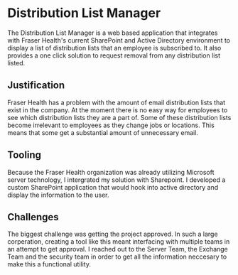 # Distribution List Manager
The Distribution List Manager is a web based application that integrates with Fraser Health's current SharePoint and Active Directory environment to display a list of distribution lists that an employee is subscribed to. It also provides a one click solution to request removal from any distribution list listed.

## Justification
Fraser Health has a problem with the amount of email distribution lists that exist in the company. At the moment there is no easy way for employees to see which distribution lists they are a part of. Some of these distribution lists become irrelevant to employees as they change jobs or locations. This means that some get a substantial amount of unnecessary email.

## Tooling
Because the Fraser Health organization was already utilizing Microsoft server technology, I intergrated my solution with Sharepoint.  I developed a custom SharePoint application that would hook into active directory and display the information to the user.

## Challenges
The biggest challenge was getting the project approved.  In such a large corperation, creating a tool like this meant interfacing with multiple teams in an attempt to get approval.  I reached out to the Server Team, the Exchange Team and the security team in order to get all the information neccesary to make this a functional utility.